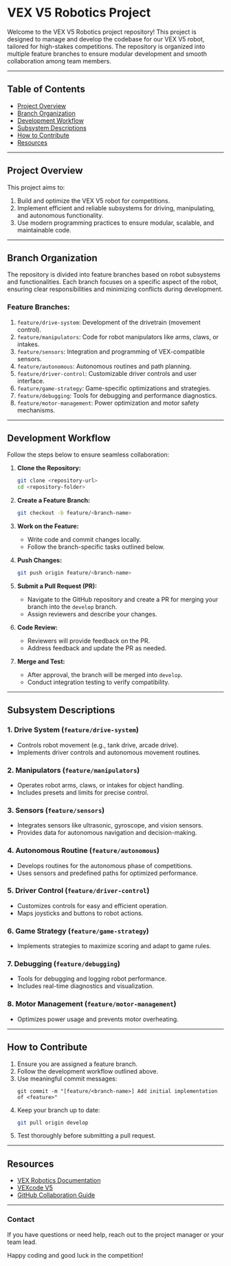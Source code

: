# VEX V5 Robotics Project

Welcome to the VEX V5 Robotics project repository! This project is designed to manage and develop the codebase for our VEX V5 robot, tailored for high-stakes competitions. The repository is organized into multiple feature branches to ensure modular development and smooth collaboration among team members.

---

## Table of Contents

- [Project Overview](#project-overview)
- [Branch Organization](#branch-organization)
- [Development Workflow](#development-workflow)
- [Subsystem Descriptions](#subsystem-descriptions)
- [How to Contribute](#how-to-contribute)
- [Resources](#resources)

---

## Project Overview

This project aims to:

1. Build and optimize the VEX V5 robot for competitions.
2. Implement efficient and reliable subsystems for driving, manipulating, and autonomous functionality.
3. Use modern programming practices to ensure modular, scalable, and maintainable code.

---

## Branch Organization

The repository is divided into feature branches based on robot subsystems and functionalities. Each branch focuses on a specific aspect of the robot, ensuring clear responsibilities and minimizing conflicts during development.

### Feature Branches:

1. `feature/drive-system`: Development of the drivetrain (movement control).
2. `feature/manipulators`: Code for robot manipulators like arms, claws, or intakes.
3. `feature/sensors`: Integration and programming of VEX-compatible sensors.
4. `feature/autonomous`: Autonomous routines and path planning.
5. `feature/driver-control`: Customizable driver controls and user interface.
6. `feature/game-strategy`: Game-specific optimizations and strategies.
7. `feature/debugging`: Tools for debugging and performance diagnostics.
8. `feature/motor-management`: Power optimization and motor safety mechanisms.

---

## Development Workflow

Follow the steps below to ensure seamless collaboration:

1. **Clone the Repository:**

   ```bash
   git clone <repository-url>
   cd <repository-folder>
   ```

2. **Create a Feature Branch:**

   ```bash
   git checkout -b feature/<branch-name>
   ```

3. **Work on the Feature:**

   - Write code and commit changes locally.
   - Follow the branch-specific tasks outlined below.

4. **Push Changes:**

   ```bash
   git push origin feature/<branch-name>
   ```

5. **Submit a Pull Request (PR):**

   - Navigate to the GitHub repository and create a PR for merging your branch into the `develop` branch.
   - Assign reviewers and describe your changes.

6. **Code Review:**

   - Reviewers will provide feedback on the PR.
   - Address feedback and update the PR as needed.

7. **Merge and Test:**
   - After approval, the branch will be merged into `develop`.
   - Conduct integration testing to verify compatibility.

---

## Subsystem Descriptions

### 1. Drive System (`feature/drive-system`)

- Controls robot movement (e.g., tank drive, arcade drive).
- Implements driver controls and autonomous movement routines.

### 2. Manipulators (`feature/manipulators`)

- Operates robot arms, claws, or intakes for object handling.
- Includes presets and limits for precise control.

### 3. Sensors (`feature/sensors`)

- Integrates sensors like ultrasonic, gyroscope, and vision sensors.
- Provides data for autonomous navigation and decision-making.

### 4. Autonomous Routine (`feature/autonomous`)

- Develops routines for the autonomous phase of competitions.
- Uses sensors and predefined paths for optimized performance.

### 5. Driver Control (`feature/driver-control`)

- Customizes controls for easy and efficient operation.
- Maps joysticks and buttons to robot actions.

### 6. Game Strategy (`feature/game-strategy`)

- Implements strategies to maximize scoring and adapt to game rules.

### 7. Debugging (`feature/debugging`)

- Tools for debugging and logging robot performance.
- Includes real-time diagnostics and visualization.

### 8. Motor Management (`feature/motor-management`)

- Optimizes power usage and prevents motor overheating.

---

## How to Contribute

1. Ensure you are assigned a feature branch.
2. Follow the development workflow outlined above.
3. Use meaningful commit messages:
   ```
   git commit -m "[feature/<branch-name>] Add initial implementation of <feature>"
   ```
4. Keep your branch up to date:
   ```bash
   git pull origin develop
   ```
5. Test thoroughly before submitting a pull request.

---

## Resources

- [VEX Robotics Documentation](https://kb.vex.com/)
- [VEXcode V5](https://www.vexrobotics.com/vexcode-v5)
- [GitHub Collaboration Guide](https://docs.github.com/en/get-started/quickstart)

---

### Contact

If you have questions or need help, reach out to the project manager or your team lead.

Happy coding and good luck in the competition!
